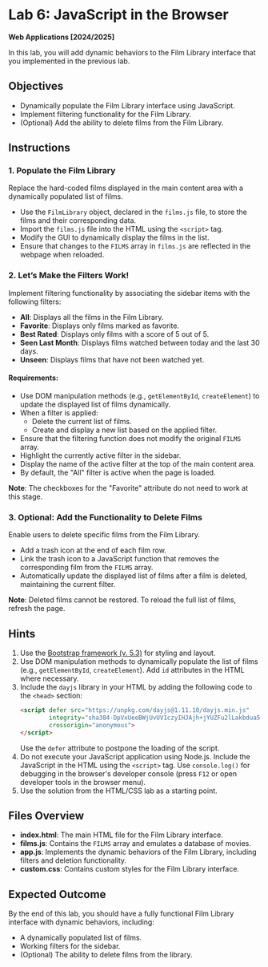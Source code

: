 # Lab 6: JavaScript in the Browser  

**Web Applications [2024/2025]**

In this lab, you will add dynamic behaviors to the Film Library interface that you implemented in the previous lab.  

## Objectives  

- Dynamically populate the Film Library interface using JavaScript.  
- Implement filtering functionality for the Film Library.  
- (Optional) Add the ability to delete films from the Film Library.  

## Instructions  

### 1. Populate the Film Library  

Replace the hard-coded films displayed in the main content area with a dynamically populated list of films.  

- Use the `FilmLibrary` object, declared in the `films.js` file, to store the films and their corresponding data.  
- Import the `films.js` file into the HTML using the `<script>` tag.  
- Modify the GUI to dynamically display the films in the list.  
- Ensure that changes to the `FILMS` array in `films.js` are reflected in the webpage when reloaded.  

### 2. Let’s Make the Filters Work!  

Implement filtering functionality by associating the sidebar items with the following filters:  

- **All**: Displays all the films in the Film Library.  
- **Favorite**: Displays only films marked as favorite.  
- **Best Rated**: Displays only films with a score of 5 out of 5.  
- **Seen Last Month**: Displays films watched between today and the last 30 days.  
- **Unseen**: Displays films that have not been watched yet.  

#### Requirements:  

- Use DOM manipulation methods (e.g., `getElementById`, `createElement`) to update the displayed list of films dynamically.  
- When a filter is applied:  
  - Delete the current list of films.  
  - Create and display a new list based on the applied filter.  
- Ensure that the filtering function does not modify the original `FILMS` array.  
- Highlight the currently active filter in the sidebar.  
- Display the name of the active filter at the top of the main content area.  
- By default, the "All" filter is active when the page is loaded.  

**Note**: The checkboxes for the "Favorite" attribute do not need to work at this stage.  

### 3. Optional: Add the Functionality to Delete Films  

Enable users to delete specific films from the Film Library.  

- Add a trash icon at the end of each film row.  
- Link the trash icon to a JavaScript function that removes the corresponding film from the `FILMS` array.  
- Automatically update the displayed list of films after a film is deleted, maintaining the current filter.  

**Note**: Deleted films cannot be restored. To reload the full list of films, refresh the page.  

## Hints  

1. Use the [Bootstrap framework (v. 5.3)](https://getbootstrap.com/docs/5.3/getting-started/introduction/) for styling and layout.  
2. Use DOM manipulation methods to dynamically populate the list of films (e.g., `getElementById`, `createElement`). Add `id` attributes in the HTML where necessary.  
3. Include the `dayjs` library in your HTML by adding the following code to the `<head>` section:  
   ```html
   <script defer src="https://unpkg.com/dayjs@1.11.10/dayjs.min.js"
           integrity="sha384-DpVxUeeBWjUvUV1czyIHJAjh+jYUZFu2lLakbdua5vbwOrBGi1UgaKCHjTC+x3Ky"
           crossorigin="anonymous">
   </script>
   ```
   Use the `defer` attribute to postpone the loading of the script.  
4. Do not execute your JavaScript application using Node.js. Include the JavaScript in the HTML using the `<script>` tag. Use `console.log()` for debugging in the browser's developer console (press `F12` or open developer tools in the browser menu).  
5. Use the solution from the HTML/CSS lab as a starting point.  

## Files Overview  

- **index.html**: The main HTML file for the Film Library interface.  
- **films.js**: Contains the `FILMS` array and emulates a database of movies.  
- **app.js**: Implements the dynamic behaviors of the Film Library, including filters and deletion functionality.  
- **custom.css**: Contains custom styles for the Film Library interface.  

## Expected Outcome  

By the end of this lab, you should have a fully functional Film Library interface with dynamic behaviors, including:  

- A dynamically populated list of films.  
- Working filters for the sidebar.  
- (Optional) The ability to delete films from the library.
